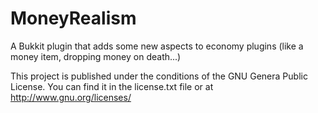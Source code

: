 MoneyRealism
============

A Bukkit plugin that adds some new aspects to economy plugins (like a money item, dropping money on death...)

This project is published under the conditions of the GNU Genera Public License. You can find it in the license.txt file or at <http://www.gnu.org/licenses/>